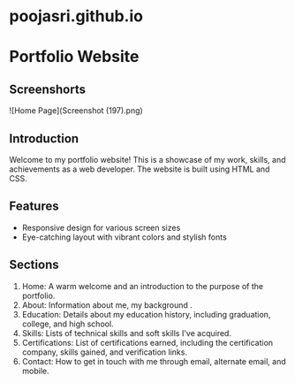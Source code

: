 # poojasri.github.io
# Portfolio Website
## Screenshorts
![Home Page](Screenshot (197).png)
## Introduction
Welcome to my portfolio website! This is a showcase of my work, skills, and achievements as a web developer. The website is built using HTML and CSS.
## Features
- Responsive design for various screen sizes
- Eye-catching layout with vibrant colors and stylish fonts
## Sections
1. Home: A warm welcome and an introduction to the purpose of the portfolio.
2. About: Information about me, my background .
3. Education: Details about my education history, including graduation, college, and high school.
4. Skills: Lists of technical skills and soft skills I've acquired.
5. Certifications: List of certifications earned, including the certification company, skills gained, and verification links.
6. Contact: How to get in touch with me through email, alternate email, and mobile.




